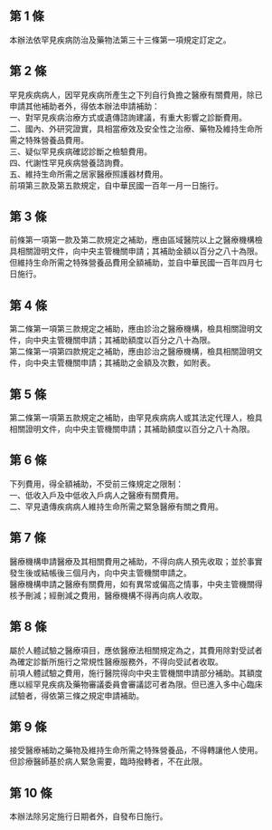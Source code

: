 第 1 條
-------
本辦法依罕見疾病防治及藥物法第三十三條第一項規定訂定之。

第 2 條
-------
罕見疾病病人，因罕見疾病所產生之下列自行負擔之醫療有關費用，除已  
申請其他補助者外，得依本辦法申請補助：  
一、對罕見疾病治療方式或遺傳諮詢建議，有重大影響之診斷費用。  
二、國內、外研究證實，具相當療效及安全性之治療、藥物及維持生命所  
    需之特殊營養品費用。  
三、疑似罕見疾病確認診斷之檢驗費用。  
四、代謝性罕見疾病營養諮詢費。  
五、維持生命所需之居家醫療照護器材費用。  
前項第三款及第五款規定，自中華民國一百年一月一日施行。

第 3 條
-------
前條第一項第一款及第二款規定之補助，應由區域醫院以上之醫療機構檢  
具相關證明文件，向中央主管機關申請；其補助金額以百分之八十為限。  
但維持生命所需之特殊營養品費用全額補助，並自中華民國一百年四月七  
日施行。

第 4 條
-------
第二條第一項第三款規定之補助，應由診治之醫療機構，檢具相關證明文  
件，向中央主管機關申請；其補助額度以百分之八十為限。  
第二條第一項第四款規定之補助，應由診治之醫療機構，檢具相關證明文  
件，向中央主管機關申請；其補助之金額及次數，如附表。

第 5 條
-------
第二條第一項第五款規定之補助，由罕見疾病病人或其法定代理人，檢具  
相關證明文件，向中央主管機關申請；其補助額度以百分之八十為限。

第 6 條
-------
下列費用，得全額補助，不受前三條規定之限制：  
一、低收入戶及中低收入戶病人之醫療有關費用。  
二、罕見遺傳疾病病人維持生命所需之緊急醫療有關之費用。

第 7 條
-------
醫療機構申請醫療及其相關費用之補助，不得向病人預先收取；並於事實  
發生後或結帳後三個月內，向中央主管機關申請之。  
醫療機構申請之醫療有關費用，如有異常或偏高之情事，中央主管機關得  
核予刪減；經刪減之費用，醫療機構不得再向病人收取。

第 8 條
-------
屬於人體試驗之醫療項目，應依醫療法相關規定為之，其費用除對受試者  
為確定診斷所施行之常規性醫療服務外，不得向受試者收取。  
前項人體試驗之費用，施行醫院得向中央主管機關申請部分補助。其額度  
應以經罕見疾病及藥物審議委員會審議認可者為限。但已進入多中心臨床  
試驗者，得依第三條之規定申請補助。

第 9 條
-------
接受醫療補助之藥物及維持生命所需之特殊營養品，不得轉讓他人使用。  
但診療醫師基於病人緊急需要，臨時撥轉者，不在此限。

第 10 條
--------
本辦法除另定施行日期者外，自發布日施行。

